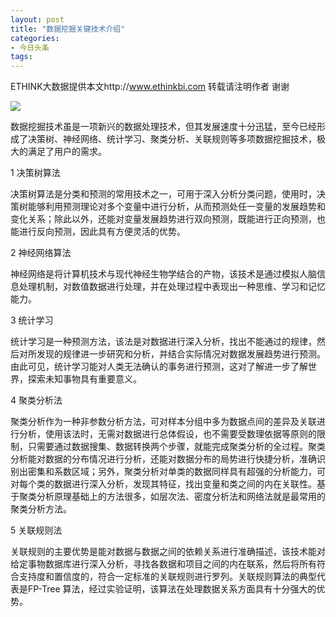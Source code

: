 ```yaml
---
layout: post
title: "数据挖掘关键技术介绍"
categories:
- 今日头条
tags:
---
```

ETHINK大数据提供本文http://www.ethinkbi.com 转载请注明作者 谢谢

![](http://p3.pstatp.com/large/b9d00043e879a5494e0)

数据挖掘技术虽是一项新兴的数据处理技术，但其发展速度十分迅猛，至今已经形成了决策树、神经网络、统计学习、聚类分析、关联规则等多项数据挖掘技术，极大的满足了用户的需求。

1 决策树算法

决策树算法是分类和预测的常用技术之一，可用于深入分析分类问题，使用时，决策树能够利用预测理论对多个变量中进行分析，从而预测处任一变量的发展趋势和变化关系；除此以外，还能对变量发展趋势进行双向预测，既能进行正向预测，也能进行反向预测，因此具有方便灵活的优势。

2 神经网络算法

神经网络是将计算机技术与现代神经生物学结合的产物，该技术是通过模拟人脑信息处理机制，对数值数据进行处理，并在处理过程中表现出一种思维、学习和记忆能力。

3 统计学习

统计学习是一种预测方法，该法是对数据进行深入分析，找出不能通过的规律，然后对所发现的规律进一步研究和分析，并结合实际情况对数据发展趋势进行预测。由此可见，统计学习能对人类无法确认的事务进行预测，这对了解进一步了解世界，探索未知事物具有重要意义。

4 聚类分析法

聚类分析作为一种非参数分析方法，可对样本分组中多为数据点间的差异及关联进行分析，使用该法时，无需对数据进行总体假设，也不需要受数理依据等原则的限制，只需要通过数据搜集、数据转换两个步骤，就能完成聚类分析的全过程。聚类分析能对数据的分布情况进行分析，还能对数据分布的局势进行快捷分析，准确识别出密集和系数区域；另外，聚类分析对单类的数据同样具有超强的分析能力，可对每个类的数据进行深入分析，发现其特征，找出变量和类之间的内在关联性。基于聚类分析原理基础上的方法很多，如层次法、密度分析法和网络法就是最常用的聚类分析方法。

5 关联规则法

关联规则的主要优势是能对数据与数据之间的依赖关系进行准确描述，该技术能对给定事物数据库进行深入分析，寻找各数据和项目之间的内在联系，然后将所有符合支持度和置信度的，符合一定标准的关联规则进行罗列。关联规则算法的典型代表是FP-Tree 算法，经过实验证明，该算法在处理数据关系方面具有十分强大的优势。